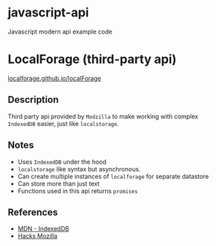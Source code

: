 # javascript-api
Javascript modern api example code

# LocalForage (third-party api)
[localforage.github.io/localForage](https://localforage.github.io/localForage/)

## Description
Third party api provided by ```Modzilla``` to make working with complex ```IndexedDB``` easier, just like ```localstorage```.


## Notes
- Uses ```IndexedDB``` under the hood
- ```localstorage``` like syntax but asynchronous.
- Can create multiple instances of ```localforage``` for separate datastore
- Can store more than just text
- Functions used in this api returns ```promises```

## References
- [MDN - IndexedDB](https://developer.mozilla.org/en-US/docs/Web/API/IndexedDB_API)
- [Hacks Mozilla](https://hacks.mozilla.org/2014/02/localforage-offline-storage-improved/)